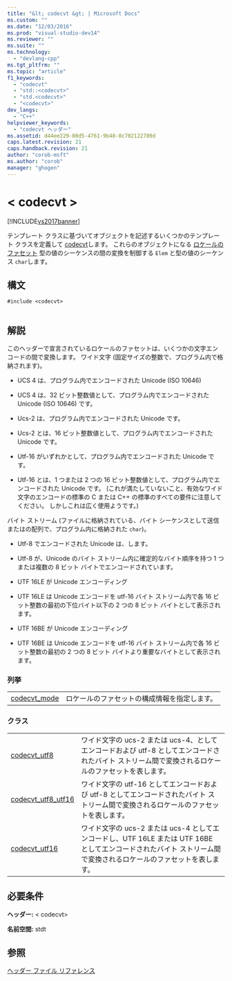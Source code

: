 ```yaml
---
title: "&lt; codecvt &gt; | Microsoft Docs"
ms.custom: ""
ms.date: "12/03/2016"
ms.prod: "visual-studio-dev14"
ms.reviewer: ""
ms.suite: ""
ms.technology: 
  - "devlang-cpp"
ms.tgt_pltfrm: ""
ms.topic: "article"
f1_keywords: 
  - "codecvt"
  - "std::<codecvt>"
  - "std.<codecvt>"
  - "<codecvt>"
dev_langs: 
  - "C++"
helpviewer_keywords: 
  - "codecvt ヘッダー"
ms.assetid: d44ee229-00d5-4761-9b48-0c702122789d
caps.latest.revision: 21
caps.handback.revision: 21
author: "corob-msft"
ms.author: "corob"
manager: "ghogen"
---
```

# &lt; codecvt &gt;
[!INCLUDE[vs2017banner](../assembler/inline/includes/vs2017banner.md)]

テンプレート クラスに基づいてオブジェクトを記述するいくつかのテンプレート クラスを定義して [codecvt](../standard-library/codecvt-class.md)します。 これらのオブジェクトになる [ロケールのファセット](../standard-library/locale-class.md#facet_class) 型の値のシーケンスの間の変換を制御する `Elem` と型の値のシーケンス `char`します。  
  
## <a name="syntax"></a>構文  
  
```  
#include <codecvt>  
  
```  
  
## <a name="remarks"></a>解説  
 このヘッダーで宣言されているロケールのファセットは、いくつかの文字エン コードの間で変換します。 ワイド文字 (固定サイズの整数で、プログラム内で格納されます)。  
  
-   UCS 4 は、プログラム内でエンコードされた Unicode (ISO 10646)  
  
-   UCS 4 は、32 ビット整数値として、プログラム内でエンコードされた Unicode (ISO 10646) です。  
  
-   Ucs-2 は、プログラム内でエンコードされた Unicode です。  
  
-   Ucs-2 とは、16 ビット整数値として、プログラム内でエンコードされた Unicode です。  
  
-   Utf-16 がいずれかとして、プログラム内でエンコードされた Unicode です。  
  
-   Utf-16 とは、1 つまたは 2 つの 16 ビット整数値として、プログラム内でエンコードされた Unicode です。 (これが満たしていないこと、有効なワイド文字のエンコードの標準の C または C++ の標準のすべての要件に注意してください。 しかしこれは広く使用ようです。)  
  
 バイト ストリーム (ファイルに格納されている、バイト シーケンスとして送信またはの配列で、プログラム内に格納された `char`)。  
  
-   Utf-8 でエンコードされた Unicode は、します。  
  
-   Utf-8 が、Unicode のバイト ストリーム内に確定的なバイト順序を持つ 1 つまたは複数の 8 ビット バイトでエンコードされています。  
  
-   UTF 16LE が Unicode エンコーディング  
  
-   UTF 16LE は Unicode エンコードを utf-16 バイト ストリーム内で各 16 ビット整数の最初の下位バイト以下の 2 つの 8 ビット バイトとして表示されます。  
  
-   UTF 16BE が Unicode エンコーディング  
  
-   UTF 16BE は Unicode エンコードを utf-16 バイト ストリーム内で各 16 ビット整数の最初の 2 つの 8 ビット バイトより重要なバイトとして表示されます。  
  
### <a name="enumerations"></a>列挙  
  
|||  
|-|-|  
|[codecvt_mode](../Topic/%3Ccodecvt%3E%20enums.md#codecvt_mode_enumeration)|ロケールのファセットの構成情報を指定します。|  
  
### <a name="classes"></a>クラス  
  
|||  
|-|-|  
|[codecvt_utf8](../Topic/%3Ccodecvt%3E%20functions.md#codecvt_utf8)|ワイド文字の ucs-2 または ucs-4、としてエンコードおよび utf-8 としてエンコードされたバイト ストリーム間で変換されるロケールのファセットを表します。|  
|[codecvt_utf8_utf16](%3Ccodecvt%3E%20functions.md#codecvt_utf8_utf16)|ワイド文字の utf-16 としてエンコードおよび utf-8 としてエンコードされたバイト ストリーム間で変換されるロケールのファセットを表します。|  
|[codecvt_utf16](../Topic/%3Ccodecvt%3E%20functions.md#codecvt_utf16)|ワイド文字の ucs-2 または ucs-4 としてエンコードし、UTF 16LE または UTF 16BE としてエンコードされたバイト ストリーム間で変換されるロケールのファセットを表します。|  
  
## <a name="requirements"></a>必要条件  
 **ヘッダー:** \< codecvt>  
  
 **名前空間:** stdt  
  
## <a name="see-also"></a>参照  
 [ヘッダー ファイル リファレンス](../standard-library/cpp-standard-library-header-files.md)





